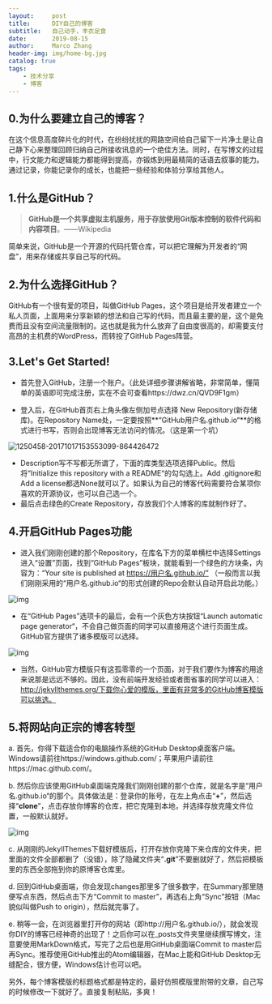 ```yaml
---
layout:     post
title:      DIY自己的博客
subtitle:   自己动手，丰衣足食
date:       2019-08-15
author:     Marco Zhang
header-img: img/home-bg.jpg
catalog: true
tags:
    - 技术分享
    - 博客
---
```


## 0.为什么要建立自己的博客？

在这个信息高度碎片化的时代，在纷纷扰扰的网路空间给自己留下一片净土是让自己静下心来整理回顾归纳自己所接收讯息的一个绝佳方法。同时，在写博文的过程中，行文能力和逻辑能力都能得到提高，亦锻炼到用最精简的话语去叙事的能力。通过记录，你能记录你的成长，也能把一些经验和体验分享给其他人。

## 1.什么是GitHub？

> **GitHub是一个共享虚拟主机服务，用于存放使用Git版本控制的软件代码和内容项目**。——Wikipedia

简单来说，GitHub是一个开源的代码托管仓库，可以把它理解为开发者的“网盘”，用来存储或共享自己写的代码。

## 2.为什么选择GitHub？

GitHub有一个很有爱的项目，叫做GitHub Pages，这个项目是给开发者建立一个私人页面，上面用来分享新颖的想法和自己写的代码，而且最主要的是，这个是免费而且没有空间流量限制的。这也就是我为什么放弃了自由度很高的，却需要支付高昂的主机费的WordPress，而转投了GitHub Pages阵营。

## 3.Let's Get Started!

* 首先登入GitHub，注册一个账户。（此处详细步骤讲解省略，非常简单，懂简单的英语即可完成注册，实在不会可查看https://dwz.cn/QVD9F1gm）

* 登入后，在GitHub首页右上角头像左侧加号点选择 New Repository(新存储库)。在Repository Name处，一定要按照**“GitHub用户名.github.io“**的格式进行书写，否则会出现博客无法访问的情况。（这是第一个坑）

![1250458-20171017153553099-864426472](/Users/marcozhang/Documents/GitHub/MarcoZhang703.github.io/_posts/assets/1250458-20171017153553099-864426472.png)

* Description写不写都无所谓了，下面的库类型选项选择Public。然后将“Initialize this repository with a README“的勾勾选上。Add .gitignore和Add a license都选None就可以了。如果认为自己的博客代码需要符合某项你喜欢的开源协议，也可以自己选一个。
* 最后点击绿色的Create Repository，存放我们个人博客的库就制作好了。

## 4.开启GitHub Pages功能

* 进入我们刚刚创建的那个Repository，在库名下方的菜单横栏中选择Settings进入“设置”页面，找到“GitHub Pages”板块，就能看到一个绿色的方块条，内容为：“Your site is published at https://用户名.github.io/” （一般而言以我们刚刚采用的“用户名.github.io“的形式创建的Repo会默认自动开启此功能。）

![img](/Users/marcozhang/Documents/GitHub/MarcoZhang703.github.io/_posts/assets/1250458-20171017153612084-222458600.png)

* 在“GitHub Pages”选项卡的最后，会有一个灰色方块按钮“Launch automatic page generator“，不会自己做页面的同学可以直接用这个进行页面生成。GitHub官方提供了诸多模版可以选择。

![img](/Users/marcozhang/Documents/GitHub/MarcoZhang703.github.io/_posts/assets/1250458-20171017153620459-1846640047.png)

* 当然，GitHub官方模版只有这孤零零的一个页面，对于我们要作为博客的用途来说那是远远不够的。因此，没有前端开发经验或者图省事的同学可以进入：http://jekyllthemes.org/下载你心爱的模版，里面有非常多的GitHub博客模版可以挑选。

## 5.将网站向正宗的博客转型

a. 首先，你得下载适合你的电脑操作系统的GitHub Desktop桌面客户端。Windows请前往https://windows.github.com/；苹果用户请前往https://mac.github.com/。

b. 然后你应该使用GitHub桌面端克隆我们刚刚创建的那个仓库，就是名字是“用户名.github.io“的那个。具体做法是：登录你的账号，在左上角点击“**+**”，然后选择“**clone**”，点击存放你博客的仓库，把它克隆到本地，并选择存放克隆文件位置，一般默认就好。

![img](/Users/marcozhang/Documents/GitHub/MarcoZhang703.github.io/_posts/assets/1250458-20171017153627709-411018380.png)

c. 从刚刚的JekyllThemes下载好模版后，打开存放你克隆下来仓库的文件夹，把里面的文件全部都删了（没错），除了隐藏文件夹“**.git**”不要删就好了，然后把模板里的东西全部拖到你的原博客仓库里。

d. 回到GitHub桌面端，你会发现changes那里多了很多数字，在Summary那里随便写点东西，然后点击下方“Commit to master”，再选右上角“Sync”按钮（Mac貌似叫做Push to origin），然后就完事了。

e. 稍等一会，在浏览器里打开你的网站（即http://用户名.github.io/），就会发现你DIY的博客已经神奇的出现了！之后你可以在_posts文件夹里继续撰写博文，注意要使用MarkDown格式，写完了之后也是用GitHub桌面端Commit to master后再Sync。推荐使用GitHub推出的Atom编辑器，在Mac上能和GitHub Desktop无缝配合，很方便，Windows估计也可以吧。

另外，每个博客模版的标题格式都是特定的，最好仿照模版里附带的文章，自己写的时候修改一下就好了。直接复制粘贴，多爽！
